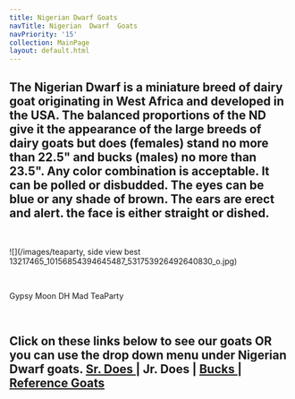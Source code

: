 ```yaml
---
title: Nigerian Dwarf Goats
navTitle: Nigerian  Dwarf  Goats
navPriority: '15'
collection: MainPage
layout: default.html
---
```

## The Nigerian Dwarf is a miniature breed of dairy goat originating in West Africa and developed in the USA. The balanced proportions of the ND give it the appearance of the large breeds of dairy goats but does (females) stand no more than 22.5" and bucks (males) no more than 23.5". Any color combination is acceptable. It can be polled or disbudded. The eyes can be blue or any shade of brown. The ears are erect and alert. the face is either straight or dished.

<br />

![](/images/teaparty, side view best 13217465_10156854394645487_531753926492640830_o.jpg)

<br />

Gypsy Moon DH Mad TeaParty

<br />

## Click on these links below to see our goats OR you can use the drop down menu under Nigerian Dwarf goats. [Sr. Does ](goats/does)| Jr. Does | [Bucks ](http://barber-monkey-66235.netlify.com/goats/bucks)| [Reference Goats](barber-monkey-66235.netlify.com/goats/reference-does)
